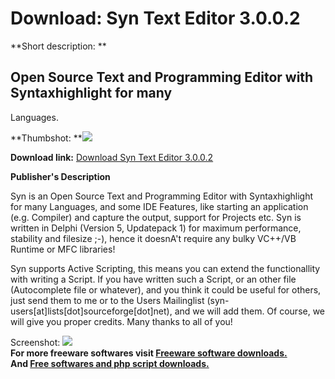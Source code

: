 # Download: Syn Text Editor 3.0.0.2

**Short description: **

## Open Source Text and Programming Editor with Syntaxhighlight for many
Languages.

  
**Thumbshot: **![](http://www.freewarefiles.com/screenshot/syntexteditor_md.gif)   
  
**Download link:** [Download Syn Text Editor 3.0.0.2](http://freesoftwares.boysofts.com/Syn-Text-Editor_program_19074.html)  
  

**Publisher's Description**  
  

Syn is an Open Source Text and Programming Editor with Syntaxhighlight for
many Languages, and some IDE Features, like starting an application (e.g.
Compiler) and capture the output, support for Projects etc. Syn is written in
Delphi (Version 5, Updatepack 1) for maximum performance, stability and
filesize ;-), hence it doesnA't require any bulky VC++/VB Runtime or MFC
libraries!

Syn supports Active Scripting, this means you can extend the functionallity
with writing a Script. If you have written such a Script, or an other file
(Autocomplete file or whatever), and you think it could be useful for others,
just send them to me or to the Users Mailinglist (syn-
users[at]lists[dot]sourceforge[dot]net), and we will add them. Of course, we
will give you proper credits. Many thanks to all of you!

  
  
Screenshot: ![](http://www.freewarefiles.com/screenshot/syntexteditor.gif)  
**For more freeware softwares visit [Freeware software downloads.](http://freesoftwares.boysofts.com/)**   
**And [Free softwares and php script downloads.](http://www.boysofts.com/)**

